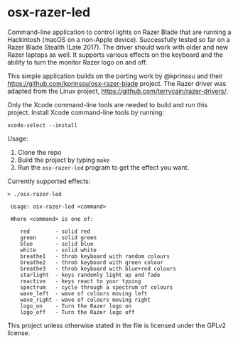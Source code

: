 # osx-razer-led
Command-line application to control lights on Razer Blade that are running a Hackintosh (macOS on a non-Apple device). Successfully tested so far on a Razer Blade Stealth (Late 2017). The driver should work with older and new Razer laptops as well. It supports various effects on the keyboard and the ability to turn the monitor Razer logo on and off.

This simple application builds on the porting work by @kprinssu and their https://github.com/kprinssu/osx-razer-blade project. The Razer driver was adapted from the Linux project, https://github.com/terrycain/razer-drivers/.

Only the Xcode command-line tools are needed to build and run this project. Install Xcode command-line tools by running:

    xcode-select --install

Usage:

1. Clone the repo
2. Build the project by typing `make`
3. Run the `osx-razer-led` program to get the effect you want.

Currently supported effects:

```
> ./osx-razer-led

 Usage: osx-razer-led <command>
 
 Where <command> is one of:
 
    red        - solid red  
    green      - solid green  
    blue       - solid blue
    white      - solid white
    breathe1   - throb keyboard with random colours
    breathe2   - throb keyboard with green colour
    breathe3   - throb keyboard with blue+red colours
    starlight  - keys randomly light up and fade
    reactive   - keys react to your typing
    spectrum   - cycle through a spectrum of colours
    wave_left  - wave of colours moving left
    wave_right - wave of colours moving right
    logo_on    - Turn the Razer logo on
    logo_off   - Turn the Razer logo off
```


This project unless otherwise stated in the file is licensed under the GPLv2 license.
